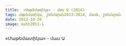 ```yaml
---
title:  «Մաթեմատիկա» - մաս Ա (2014) 
tags: մաթեմատիկա, շտեմարան2013-2014, մասԱ, շտեմարան
date: 2012-10-28
image: math2013-1
---
```



«Մաթեմատիկա» - մաս Ա